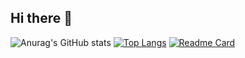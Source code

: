 ## Hi there 👋

![Anurag's GitHub stats](https://github-readme-stats.vercel.app/api?username=Almond1400&theme=cobalt&show_icons=true)
[![Top Langs](https://github-readme-stats.vercel.app/api/top-langs/?username=Almond1400&layout=compact)](https://github.com/Almond1400/github-readme-stats)
[![Readme Card](https://github-readme-stats.vercel.app/api/pin/?username=Almond1400&repo=github-readme)](https://github.com/Almond1400/github-readme)

